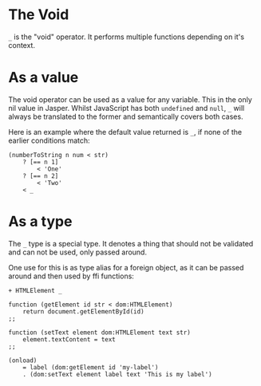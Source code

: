 # The Void

`_` is the "void" operator. It performs multiple functions depending on it's context.

# As a value

The void operator can be used as a value for any variable. This in the only nil value
in Jasper. Whilst JavaScript has both `undefined` and `null`, `_` will always be
translated to the former and semantically covers both cases.

Here is an example where the default value returned is `_`, if none of the earlier
conditions match:

```
(numberToString n num < str)
	? [== n 1]
		< 'One'
	? [== n 2]
		< 'Two'
	< _
```

# As a type

The `_` type is a special type. It denotes a thing that should not be validated and
can not be used, only passed around.

One use for this is as type alias for a foreign object, as it can be passed around and
then used by ffi functions:

```
+ HTMLElement _

function (getElement id str < dom:HTMLElement)
	return document.getElementById(id)
;;

function (setText element dom:HTMLElement text str)
	element.textContent = text
;;

(onload)
	= label (dom:getElement id 'my-label')
	. (dom:setText element label text 'This is my label')
```
